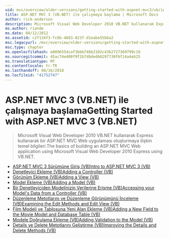 ```yaml
---
uid: mvc/overview/older-versions/getting-started-with-aspnet-mvc3/vb/index
title: ASP.NET MVC 3 (VB.NET) ile çalışmaya başlama | Microsoft Docs
author: rick-anderson
description: Microsoft Visual Web Developer 2010 VB.NET kullanarak Express kullanarak bir ASP.NET MVC Web uygulaması oluşturmaya ilişkin temel bilgileri.
ms.author: riande
ms.date: 04/12/2012
ms.assetid: c2f134f3-fc6b-4603-823f-d1eabe55bba2
msc.legacyurl: /mvc/overview/older-versions/getting-started-with-aspnet-mvc3/vb
msc.type: chapter
ms.openlocfilehash: e8096554caf3bbb746b2102c43b2727369799c16
ms.sourcegitcommit: 45ac74e400f9f2b7dbded66297730f6f14a4eb25
ms.translationtype: MT
ms.contentlocale: tr-TR
ms.lasthandoff: 08/16/2018
ms.locfileid: "41752747"
---
```

<a name="getting-started-with-aspnet-mvc-3-vbnet"></a><span data-ttu-id="ed127-103">ASP.NET MVC 3 (VB.NET) ile çalışmaya başlama</span><span class="sxs-lookup"><span data-stu-id="ed127-103">Getting Started with ASP.NET MVC 3 (VB.NET)</span></span>
====================
> <span data-ttu-id="ed127-104">Microsoft Visual Web Developer 2010 VB.NET kullanarak Express kullanarak bir ASP.NET MVC Web uygulaması oluşturmaya ilişkin temel bilgileri.</span><span class="sxs-lookup"><span data-stu-id="ed127-104">The basics of building an ASP.NET MVC Web application using Microsoft Visual Web Developer 2010 Express using VB.NET.</span></span>


- [<span data-ttu-id="ed127-105">ASP.NET MVC 3 Sürümüne Giriş (VB)</span><span class="sxs-lookup"><span data-stu-id="ed127-105">Intro to ASP.NET MVC 3 (VB)</span></span>](intro-to-aspnet-mvc-3.md)
- [<span data-ttu-id="ed127-106">Denetleyici Ekleme (VB)</span><span class="sxs-lookup"><span data-stu-id="ed127-106">Adding a Controller (VB)</span></span>](adding-a-controller.md)
- [<span data-ttu-id="ed127-107">Görünüm Ekleme (VB)</span><span class="sxs-lookup"><span data-stu-id="ed127-107">Adding a View (VB)</span></span>](adding-a-view.md)
- [<span data-ttu-id="ed127-108">Model Ekleme (VB)</span><span class="sxs-lookup"><span data-stu-id="ed127-108">Adding a Model (VB)</span></span>](adding-a-model.md)
- [<span data-ttu-id="ed127-109">Bir Denetleyiciden Modelinizin Verilerine Erişme (VB)</span><span class="sxs-lookup"><span data-stu-id="ed127-109">Accessing your Model's Data from a Controller (VB)</span></span>](accessing-your-models-data-from-a-controller.md)
- [<span data-ttu-id="ed127-110">Düzenleme Metotlarını ve Düzenleme Görünümünü İnceleme (VB)</span><span class="sxs-lookup"><span data-stu-id="ed127-110">Examining the Edit Methods and Edit View (VB)</span></span>](examining-the-edit-methods-and-edit-view.md)
- [<span data-ttu-id="ed127-111">Film Modeli ve Tablosuna Yeni Alan Ekleme (VB)</span><span class="sxs-lookup"><span data-stu-id="ed127-111">Adding a New Field to the Movie Model and Database Table (VB)</span></span>](adding-a-new-field.md)
- [<span data-ttu-id="ed127-112">Modele Doğrulama Ekleme (VB)</span><span class="sxs-lookup"><span data-stu-id="ed127-112">Adding Validation to the Model (VB)</span></span>](adding-validation-to-the-model.md)
- [<span data-ttu-id="ed127-113">Details ve Delete Metotlarını Geliştirme (VB)</span><span class="sxs-lookup"><span data-stu-id="ed127-113">Improving the Details and Delete Methods (VB)</span></span>](improving-the-details-and-delete-methods.md)
